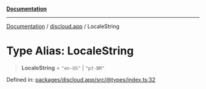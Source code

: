 [**Documentation**](../../README.md)

***

[Documentation](../../packages.md) / [discloud.app](../README.md) / LocaleString

# Type Alias: LocaleString

> **LocaleString** = `"en-US"` \| `"pt-BR"`

Defined in: [packages/discloud.app/src/@types/index.ts:32](https://github.com/discloud/discloud.app/blob/1e4ce40911bd2c25d95ae21441839a6f9ec7c445/packages/discloud.app/src/@types/index.ts#L32)
